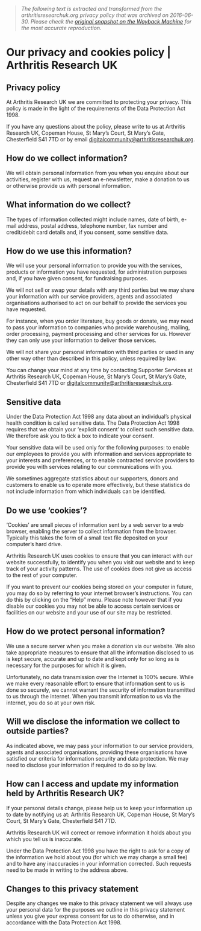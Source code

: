 > *The following text is extracted and transformed from the arthritisresearchuk.org privacy policy that was archived on 2016-06-30. Please check the [original snapshot on the Wayback Machine](https://web.archive.org/web/20160630103846id_/http%3A//www.arthritisresearchuk.org/footer/our-privacy-and-cookies-policy.aspx) for the most accurate reproduction.*

# Our privacy and cookies policy | Arthritis Research UK

## Privacy policy

At Arthritis Research UK we are committed to protecting your privacy. This policy is made in the light of the requirements of the Data Protection Act 1998.

If you have any questions about the policy, please write to us at Arthritis Research UK, Copeman House, St Mary’s Court, St Mary’s Gate, Chesterfield S41 7TD or by email [digitalcommunity@arthritisresearchuk.org](mailto:digitalcommunity@arthritisresearchuk.org "Opens email to digitalcommunity@arthritisresearchuk.org").

## How do we collect information?

We will obtain personal information from you when you enquire about our activities, register with us, request an e-newsletter, make a donation to us or otherwise provide us with personal information.

## What information do we collect?

The types of information collected might include names, date of birth, e-mail address, postal address, telephone number, fax number and credit/debit card details and, if you consent, some sensitive data.

## How do we use this information?

We will use your personal information to provide you with the services, products or information you have requested, for administration purposes and, if you have given consent, for fundraising purposes.

We will not sell or swap your details with any third parties but we may share your information with our service providers, agents and associated organisations authorised to act on our behalf to provide the services you have requested.

For instance, when you order literature, buy goods or donate, we may need to pass your information to companies who provide warehousing, mailing, order processing, payment processing and other services for us. However they can only use your information to deliver those services.

We will not share your personal information with third parties or used in any other way other than described in this policy, unless required by law.

You can change your mind at any time by contacting Supporter Services at Arthritis Research UK, Copeman House, St Mary’s Court, St Mary’s Gate, Chesterfield S41 7TD or [digitalcommunity@arthritisresearchuk.org](mailto:digitalcommunity@arthritisresearchuk.org "Opens email to digitalcommunity@arthritisresearchuk.org").

## Sensitive data

Under the Data Protection Act 1998 any data about an individual’s physical health condition is called sensitive data. The Data Protection Act 1998 requires that we obtain your ‘explicit consent’ to collect such sensitive data. We therefore ask you to tick a box to indicate your consent.

Your sensitive data will be used only for the following purposes: to enable our employees to provide you with information and services appropriate to your interests and preferences, or to enable contracted service providers to provide you with services relating to our communications with you.

We sometimes aggregate statistics about our supporters, donors and customers to enable us to operate more effectively, but these statistics do not include information from which individuals can be identified.

## Do we use ‘cookies’?

‘Cookies’ are small pieces of information sent by a web server to a web browser, enabling the server to collect information from the browser. Typically this takes the form of a small text file deposited on your computer’s hard drive.

Arthritis Research UK uses cookies to ensure that you can interact with our website successfully, to identify you when you visit our website and to keep track of your activity patterns. The use of cookies does not give us access to the rest of your computer.

If you want to prevent our cookies being stored on your computer in future, you may do so by referring to your internet browser’s instructions. You can do this by clicking on the “Help” menu. Please note however that if you disable our cookies you may not be able to access certain services or facilities on our website and your use of our site may be restricted.

## How do we protect personal information?

We use a secure server when you make a donation via our website. We also take appropriate measures to ensure that all the information disclosed to us is kept secure, accurate and up to date and kept only for so long as is necessary for the purposes for which it is given.

Unfortunately, no data transmission over the Internet is 100% secure. While we make every reasonable effort to ensure that information sent to us is done so securely, we cannot warrant the security of information transmitted to us through the internet. When you transmit information to us via the internet, you do so at your own risk.

## Will we disclose the information we collect to outside parties?

As indicated above, we may pass your information to our service providers, agents and associated organisations, providing these organisations have satisfied our criteria for information security and data protection. We may need to disclose your information if required to do so by law.

## How can I access and update my information held by Arthritis Research UK?

If your personal details change, please help us to keep your information up to date by notifying us at: Arthritis Research UK, Copeman House, St Mary’s Court, St Mary’s Gate, Chesterfield S41 7TD.

Arthritis Research UK will correct or remove information it holds about you which you tell us is inaccurate.

Under the Data Protection Act 1998 you have the right to ask for a copy of the information we hold about you (for which we may charge a small fee) and to have any inaccuracies in your information corrected. Such requests need to be made in writing to the address above.

## Changes to this privacy statement

Despite any changes we make to this privacy statement we will always use your personal data for the purposes we outline in this privacy statement unless you give your express consent for us to do otherwise, and in accordance with the Data Protection Act 1998.
